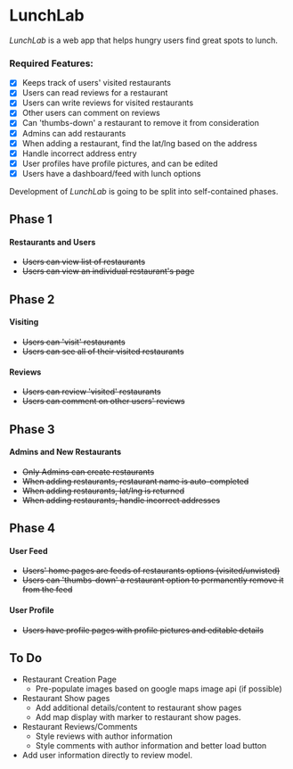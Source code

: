 # LunchLab

*LunchLab* is a web app that helps hungry users find great spots to lunch.

### Required Features:
  - [x] Keeps track of users' visited restaurants
  - [x] Users can read reviews for a restaurant
  - [x] Users can write reviews for visited restaurants
  - [x] Other users can comment on reviews
  - [x] Can 'thumbs-down' a restaurant to remove it from consideration
  - [x] Admins can add restaurants
  - [x] When adding a restaurant, find the lat/lng based on the address
  - [x] Handle incorrect address entry
  - [x] User profiles have profile pictures, and can be edited
  - [x] Users have a dashboard/feed with lunch options

Development of *LunchLab* is going to be split into self-contained phases.

## Phase 1
#### Restaurants and Users
  - ~~Users can view list of restaurants~~
  - ~~Users can view an individual restaurant's page~~

## Phase 2
#### Visiting
  - ~~Users can 'visit' restaurants~~
  - ~~Users can see all of their visited restaurants~~

#### Reviews
  - ~~Users can review 'visited' restaurants~~
  - ~~Users can comment on other users' reviews~~


## Phase 3
#### Admins and New Restaurants
  - ~~Only Admins can create restaurants~~
  - ~~When adding restaurants, restaurant name is auto-completed~~
  - ~~When adding restaurants, lat/lng is returned~~
  - ~~When adding restaurants, handle incorrect addresses~~


## Phase 4
#### User Feed
  - ~~Users' home pages are feeds of restaurants options (visited/unvisted)~~
  - ~~Users can 'thumbs-down' a restaurant option to permanently remove it from the feed~~
#### User Profile
  - ~~Users have profile pages with profile pictures and editable details~~



## To Do
- Restaurant Creation Page
  - Pre-populate images based on google maps image api (if possible)
- Restaurant Show pages
  - Add additional details/content to restaurant show pages
  - Add map display with marker to restaurant show pages.
- Restaurant Reviews/Comments
  - Style reviews with author information
  - Style comments with author information and better load button
- Add user information directly to review model.
